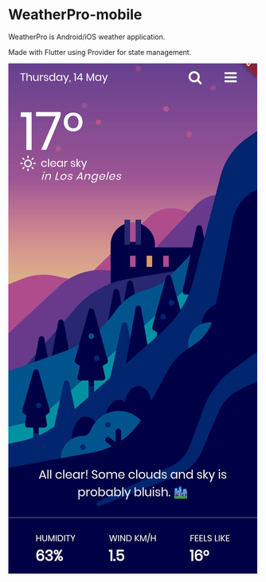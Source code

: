 # WeatherPro-mobile
WeatherPro is Android/iOS weather application.

Made with Flutter using Provider for state management.

![App Screenshot](https://github.com/DjordjeMancic97/WeatherPro-mobile/blob/master/screenshot/Screenshot_20200514-173916744%20(1).jpg)
